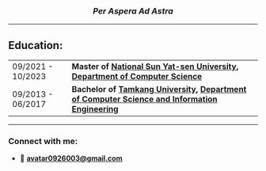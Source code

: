 <h3 align="center"><i>Per Aspera Ad Astra</i></h3>

---
<h2 align="left">Education:</h2>
<table align="center">
  <tr>
    <td>09/2021 - 10/2023</td>
    <td>
      <b>Master of 
      <a href="https://www.nsysu.edu.tw/">National Sun Yat-sen University</a>, 
      <a href="https://cse.nsysu.edu.tw//">Department of Computer Science</a></b>
    </td>
  </tr>
  <tr>
    <td>09/2013 - 06/2017</td>
    <td>
      <b>Bachelor of 
      <a href="https://www.tku.edu.tw/">Tamkang University</a>, 
      <a href="http://www.csie.tku.edu.tw/">Department of Computer Science and Information Engineering</a></b>
    </td>
  </tr>
</table>

---
<h3 align="left">Connect with me:</h3>

- 📧 **avatar0926003@gmail.com**





